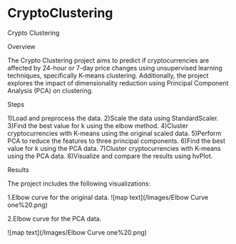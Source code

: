 # CryptoClustering

Crypto Clustering

Overview

The Crypto Clustering project aims to predict if cryptocurrencies are affected by 24-hour or 7-day price changes using unsupervised learning techniques, specifically K-means clustering. Additionally, the project explores the impact of dimensionality reduction using Principal Component Analysis (PCA) on clustering.

Steps

1)Load and preprocess the data.
2)Scale the data using StandardScaler.
3)Find the best value for k using the elbow method.
4)Cluster cryptocurrencies with K-means using the original scaled data.
5)Perform PCA to reduce the features to three principal components.
6)Find the best value for k using the PCA data.
7)Cluster cryptocurrencies with K-means using the PCA data.
8)Visualize and compare the results using hvPlot.

Results

The project includes the following visualizations:

1.Elbow curve for the original data.
![map text](/Images/Elbow Curve one%20.png)

2.Elbow curve for the PCA data.

![map text](/Images/Elbow Curve one%20.png)
